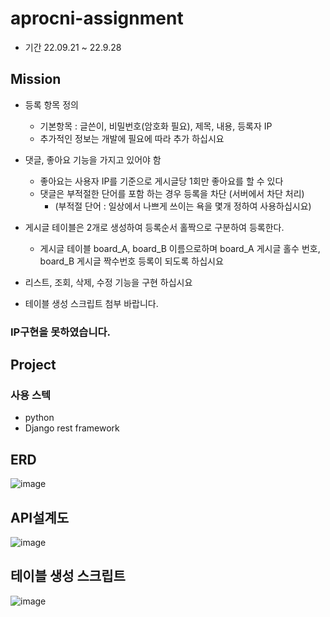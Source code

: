 # aprocni-assignment
- 기간 22.09.21 ~ 22.9.28

## Mission
- 등록 항목 정의
  - 기본항목 : 글쓴이, 비밀번호(암호화 필요), 제목, 내용, 등록자 IP
  - 추가적인 정보는 개발에 필요에 따라 추가 하십시요

- 댓글, 좋아요 기능을 가지고 있어야 함
  - 좋아요는 사용자 IP를 기준으로 게시글당 1회만 좋아요를 할 수 있다
  - 댓글은 부적절한 단어를 포함 하는 경우 등록을 차단 (서버에서 차단 처리)
    - (부적절 단어 : 일상에서 나쁘게 쓰이는 욕을 몇개 정하여 사용하십시요)
    
- 게시글 테이블은 2개로 생성하여 등록순서 홀짝으로 구분하여 등록한다.
  - 게시글 테이블 board_A, board_B 이름으로하며 board_A 게시글 홀수 번호, board_B 게시글 짝수번호 등록이 되도록 하십시요

- 리스트, 조회, 삭제, 수정 기능을 구현 하십시요

- 테이블 생성 스크립트 첨부 바랍니다.

### IP구현을 못하였습니다.


## Project
### 사용 스텍
- python
- Django rest framework

## ERD
![image](https://user-images.githubusercontent.com/89643366/192090330-366269ad-e0b3-4654-92ab-ce23172383d6.png)

## API설계도
![image](https://user-images.githubusercontent.com/89643366/192774792-ec5b9200-c204-48b2-89bd-f7b16bfd3e80.png)

## 테이블 생성 스크립트
![image](https://user-images.githubusercontent.com/89643366/192777346-c2b79324-d88b-4f57-8363-44a0fb977715.png)
